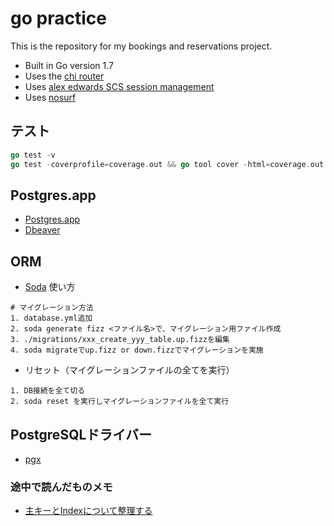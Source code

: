 # go practice
This is the repository for my bookings and reservations project.

- Built in Go version 1.7
- Uses the [chi router](github.com/go-chi/chi)
- Uses [alex edwards SCS session management](github.com/alexedwards/scs/v2)
- Uses [nosurf](github.com/justinas/nosurf)


## テスト

```go
go test -v
go test -coverprofile=coverage.out && go tool cover -html=coverage.out
```

## Postgres.app
- [Postgres.app](https://postgresapp.com/documentation/)
- [Dbeaver](https://dbeaver.io/download/)

## ORM
- [Soda](https://gobuffalo.io/en/docs/db/getting-started/)
使い方

```
# マイグレーション方法
1. database.yml追加
2. soda generate fizz <ファイル名>で、マイグレーション用ファイル作成
3. ./migrations/xxx_create_yyy_table.up.fizzを編集
4. soda migrateでup.fizz or down.fizzでマイグレーションを実施
```

- リセット（マイグレーションファイルの全てを実行）

```
1. DB接続を全て切る
2. soda reset を実行しマイグレーションファイルを全て実行
```

## PostgreSQLドライバー
- [pgx](https://github.com/jackc/pgx/wiki/Getting-started-with-pgx)

### 途中で読んだものメモ
- [主キーとIndexについて整理する](https://qiita.com/pirorirori_n712/items/b47ade3fdaf8b4a109ba)